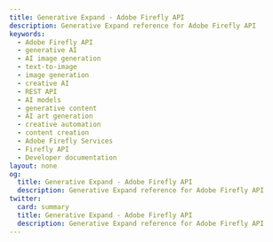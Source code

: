 ```yaml
---
title: Generative Expand - Adobe Firefly API
description: Generative Expand reference for Adobe Firefly API
keywords:
  - Adobe Firefly API
  - generative AI
  - AI image generation
  - text-to-image
  - image generation
  - creative AI
  - REST API
  - AI models
  - generative content
  - AI art generation
  - creative automation
  - content creation
  - Adobe Firefly Services
  - Firefly API
  - Developer documentation
layout: none
og:
  title: Generative Expand - Adobe Firefly API
  description: Generative Expand reference for Adobe Firefly API
twitter:
  card: summary
  title: Generative Expand - Adobe Firefly API
  description: Generative Expand reference for Adobe Firefly API
---
```


<RedoclyAPIBlock src="/firefly-services/docs/generative_expand.json" width="600px" disableSidebar scrollYOffset={64} generateCodeSamples="languages: [{lang: 'curl'}]" />
